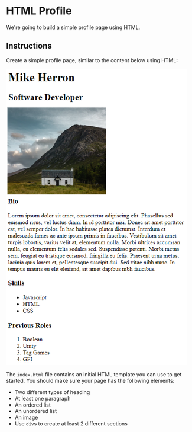# HTML Profile
We're going to build a simple profile page using HTML.

## Instructions
Create a simple profile page, similar to the content below using HTML:

![boolean profile](images/profile.png)

The `index.html` file contains an initial HTML template you can use to get started. You should make sure your page has the following elements:

* Two different types of heading
* At least one paragraph
* An ordered list 
* An unordered list
* An image
* Use `div`s to create at least 2 different sections 
